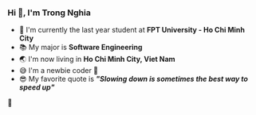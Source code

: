 <h3>Hi 👋, I'm Trong Nghia</h3>

- :school: I'm currently the last year student at **FPT University - Ho Chi Minh City**
- :books: My major is **Software Engineering**
- :earth_asia: I'm now living in **Ho Chi Minh City, Viet Nam**
- :sweat_smile: I'm a newbie coder :penguin:
- :sunglasses: My favorite quote is ***"Slowing down is sometimes the best way to speed up"*** 

🤣
